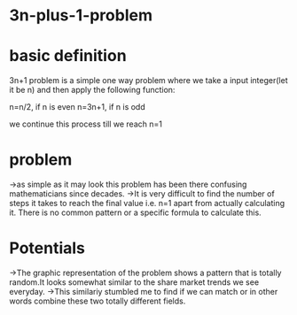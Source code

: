 # 3n-plus-1-problem

# basic definition
3n+1 problem is a simple one way problem where we take a input integer(let it be n) and then apply the following function:

n=n/2, if n is even
n=3n+1, if n is odd

we continue this process till we reach n=1

# problem
->as simple as it may look this problem has been there confusing mathematicians since decades.
->It is very difficult to find the number of steps it takes to reach the final value i.e. n=1 apart from actually calculating it. There is no common pattern or a specific formula to calculate this.

# Potentials
->The graphic representation of the problem shows a pattern that is totally random.It looks somewhat similar to the share market trends we see everyday.
->This similariy stumbled me to find if we can match or in other words combine these two totally different fields.
